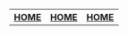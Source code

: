 <!-- TITLE: PACIFICONOTICIAS.COM -->
<!-- SUBTITLE:  Las noticias mas relevantes del pacifico en un solo lugar-->
<header>
<table style="width:100%">
  <tr>
    <th><a href="home">HOME</a></th>
    <th> <a href="home">HOME</a></th> 
    <th> <a href="home">HOME</a></th>
  </tr>
</table>
</header>
	




          